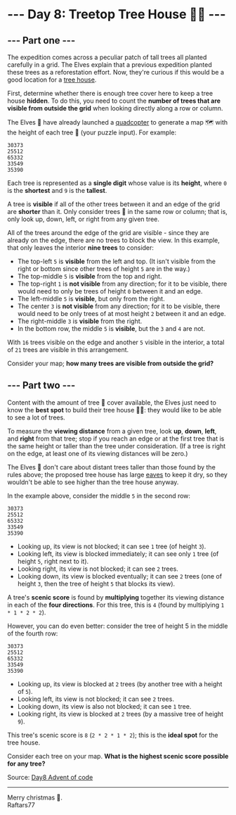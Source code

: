 # --- Day 8: Treetop Tree House 🌲🏡 --- 

## --- Part one ---

The expedition comes across a peculiar patch of tall trees all planted carefully in a grid. The Elves explain that a previous expedition planted these trees as a reforestation effort. Now, they're curious if this would be a good location for a [tree house](https://en.wikipedia.org/wiki/Tree_house).

First, determine whether there is enough tree cover here to keep a tree house **hidden**. To do this, you need to count the **number of trees that are visible from outside the grid** when looking directly along a row or column.

The Elves 🧝 have already launched a [quadcopter](https://en.wikipedia.org/wiki/Tree_house) to generate a map 🗺️ with the height of each tree 🌲 (your puzzle input). For example:

```
30373
25512
65332
33549
35390
```

Each tree is represented as a **single digit** whose value is its **height**, where `0` is the **shortest** and `9` is the **tallest**.

A tree is **visible** if all of the other trees between it and an edge of the grid are **shorter** than it. Only consider trees 🌲 in the same row or column; that is, only look up, down, left, or right from any given tree.

All of the trees around the edge of the grid are visible - since they are already on the edge, there are no trees to block the view. In this example, that only leaves the interior **nine trees** to consider:

- The top-left `5` is **visible** from the left and top. (It isn't visible from the right or bottom since other trees of height `5` are in the way.)
- The top-middle `5` is **visible** from the top and right.
- The top-right `1` is **not visible** from any direction; for it to be visible, there would need to only be trees of height `0` between it and an edge.
- The left-middle `5` is **visible**, but only from the right.
- The center `3` is **not visible** from any direction; for it to be visible, there would need to be only trees of at most height `2` between it and an edge.
- The right-middle `3` is **visible** from the right.
- In the bottom row, the middle `5` is **visible**, but the `3` and `4` are not.

With `16` trees visible on the edge and another `5` visible in the interior, a total of `21` trees are visible in this arrangement.

Consider your map; **how many trees are visible from outside the grid?**

## --- Part two ---

Content with the amount of tree 🌲 cover available, the Elves just need to know the **best spot** to build their tree house 🌲🏡: they would like to be able to see a lot of trees.

To measure the **viewing distance** from a given tree, look **up**, **down**, **left**, and **right** from that tree; stop if you reach an edge or at the first tree that is the same height or taller than the tree under consideration. (If a tree is right on the edge, at least one of its viewing distances will be zero.)

The Elves 🧝 don't care about distant trees taller than those found by the rules above; the proposed tree house has large [eaves](https://en.wikipedia.org/wiki/Eaves) to keep it dry, so they wouldn't be able to see higher than the tree house anyway.

In the example above, consider the middle `5` in the second row:

```
30373
25512
65332
33549
35390
```

- Looking up, its view is not blocked; it can see `1` tree (of height `3`).
- Looking left, its view is blocked immediately; it can see only `1` tree (of height `5`, right next to it).
- Looking right, its view is not blocked; it can see `2` trees.
- Looking down, its view is blocked eventually; it can see `2` trees (one of height `3`, then the tree of height `5` that blocks its view).

A tree's **scenic score** is found by **multiplying** together its viewing distance in each of the **four directions**. For this tree, this is `4` (found by multiplying `1 * 1 * 2 * 2`).

However, you can do even better: consider the tree of height 5 in the middle of the fourth row:

```
30373
25512
65332
33549
35390
```

- Looking up, its view is blocked at `2` trees (by another tree with a height of `5`).
- Looking left, its view is not blocked; it can see `2` trees.
- Looking down, its view is also not blocked; it can see `1` tree.
- Looking right, its view is blocked at `2` trees (by a massive tree of height `9`).

This tree's scenic score is `8` (`2 * 2 * 1 * 2`); this is the **ideal spot** for the tree house.

Consider each tree on your map. **What is the highest scenic score possible for any tree?**

Source: [Day8 Advent of code](https://adventofcode.com/2022/day/8)

---
Merry christmas 🦌.  
Raftars77